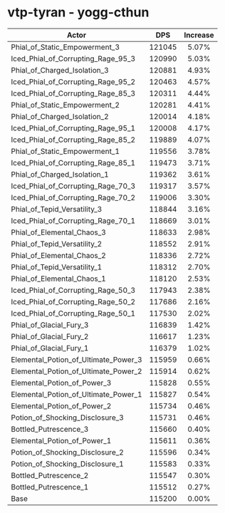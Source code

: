 # vtp-tyran - yogg-cthun
| Actor | DPS | Increase |
|---|:---:|:---:|
|Phial_of_Static_Empowerment_3|121045|5.07%|
|Iced_Phial_of_Corrupting_Rage_95_3|120990|5.03%|
|Phial_of_Charged_Isolation_3|120881|4.93%|
|Iced_Phial_of_Corrupting_Rage_95_2|120463|4.57%|
|Iced_Phial_of_Corrupting_Rage_85_3|120311|4.44%|
|Phial_of_Static_Empowerment_2|120281|4.41%|
|Phial_of_Charged_Isolation_2|120014|4.18%|
|Iced_Phial_of_Corrupting_Rage_95_1|120008|4.17%|
|Iced_Phial_of_Corrupting_Rage_85_2|119889|4.07%|
|Phial_of_Static_Empowerment_1|119556|3.78%|
|Iced_Phial_of_Corrupting_Rage_85_1|119473|3.71%|
|Phial_of_Charged_Isolation_1|119362|3.61%|
|Iced_Phial_of_Corrupting_Rage_70_3|119317|3.57%|
|Iced_Phial_of_Corrupting_Rage_70_2|119006|3.30%|
|Phial_of_Tepid_Versatility_3|118844|3.16%|
|Iced_Phial_of_Corrupting_Rage_70_1|118669|3.01%|
|Phial_of_Elemental_Chaos_3|118633|2.98%|
|Phial_of_Tepid_Versatility_2|118552|2.91%|
|Phial_of_Elemental_Chaos_2|118336|2.72%|
|Phial_of_Tepid_Versatility_1|118312|2.70%|
|Phial_of_Elemental_Chaos_1|118120|2.53%|
|Iced_Phial_of_Corrupting_Rage_50_3|117943|2.38%|
|Iced_Phial_of_Corrupting_Rage_50_2|117686|2.16%|
|Iced_Phial_of_Corrupting_Rage_50_1|117530|2.02%|
|Phial_of_Glacial_Fury_3|116839|1.42%|
|Phial_of_Glacial_Fury_2|116617|1.23%|
|Phial_of_Glacial_Fury_1|116379|1.02%|
|Elemental_Potion_of_Ultimate_Power_3|115959|0.66%|
|Elemental_Potion_of_Ultimate_Power_2|115914|0.62%|
|Elemental_Potion_of_Power_3|115828|0.55%|
|Elemental_Potion_of_Ultimate_Power_1|115827|0.54%|
|Elemental_Potion_of_Power_2|115734|0.46%|
|Potion_of_Shocking_Disclosure_3|115731|0.46%|
|Bottled_Putrescence_3|115660|0.40%|
|Elemental_Potion_of_Power_1|115611|0.36%|
|Potion_of_Shocking_Disclosure_2|115596|0.34%|
|Potion_of_Shocking_Disclosure_1|115583|0.33%|
|Bottled_Putrescence_2|115547|0.30%|
|Bottled_Putrescence_1|115512|0.27%|
|Base|115200|0.00%|
